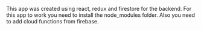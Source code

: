 This app was created using react, redux and firestore for the backend.
For this app to work you need to install the node_modules folder.
Also you need to add cloud functions from firebase.
